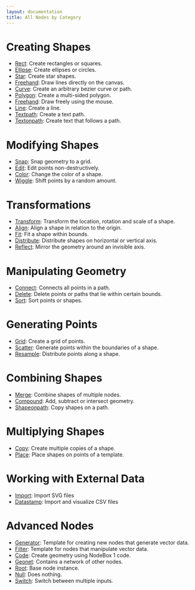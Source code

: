 ```yaml
---
layout: documentation
title: All Nodes by Category
---
```

Creating Shapes
===============
* [Rect](rect.html): Create rectangles or squares.
* [Ellipse](ellipse.html): Create ellipses or circles.
* [Star](star.html): Create star shapes.
* [Freehand](freehand.html): Draw lines directly on the canvas.
* [Curve](curve.html): Create an arbitrary bezier curve or path.
* [Polygon](polygon.html): Create a multi-sided polygon.
* [Freehand](freehand.html): Draw freely using the mouse.
* [Line](line.html): Create a line.
* [Textpath](textpath.html): Create a text path.
* [Textonpath](textonpath.html): Create text that follows a path.

Modifying Shapes
================
* [Snap](snap.html): Snap geometry to a grid.
* [Edit](edit.html): Edit points non-destructively.
* [Color](color.html): Change the color of a shape.
* [Wiggle](wiggle.html): Shift points by a random amount.

Transformations
===============
* [Transform](transform.html): Transform the location, rotation and scale of a shape.
* [Align](align.html): Align a shape in relation to the origin.
* [Fit](fit.html): Fit a shape within bounds.
* [Distribute](distribute.html): Distribute shapes on horizontal or vertical axis.
* [Reflect](reflect.html): Mirror the geometry around an invisible axis.

Manipulating Geometry
=====================
* [Connect](connect.html): Connects all points in a path.
* [Delete](delete.html): Delete points or paths that lie within certain bounds.
* [Sort](sort.html): Sort points or shapes.

Generating Points
=================
* [Grid](grid.html): Create a grid of points.
* [Scatter](scatter.html): Generate points within the boundaries of a shape.
* [Resample](resample.html): Distribute points along a shape.

Combining Shapes
================
* [Merge](merge.html): Combine shapes of multiple nodes.
* [Compound](compound.html): Add, subtract or intersect geometry.
* [Shapeonpath](shapeonpath.html): Copy shapes on a path.

Multiplying Shapes
==================
* [Copy](copy.html): Create multiple copies of a shape.
* [Place](place.html): Place shapes on points of a template.

Working with External Data
==========================
* [Import](import.html): Import SVG files
* [Datastamp](datastamp.html): Import and visualize CSV files

Advanced Nodes
==============
* [Generator](generator.html): Template for creating new nodes that generate vector data.
* [Filter](filter.html): Template for nodes that manipulate vector data.
* [Code](code.html): Create geometry using NodeBox 1 code.
* [Geonet](geonet.html): Contains a network of other nodes.
* [Root](root.html): Base node instance.
* [Null](null.html): Does nothing.
* [Switch](switch.html): Switch between multiple inputs.
